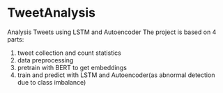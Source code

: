 # TweetAnalysis
Analysis Tweets using LSTM and Autoencoder
The project is based on 4 parts:
1. tweet collection and count statistics
2. data preprocessing
3. pretrain with BERT to get embeddings
4. train and predict with LSTM and Autoencoder(as abnormal detection due to class imbalance)
